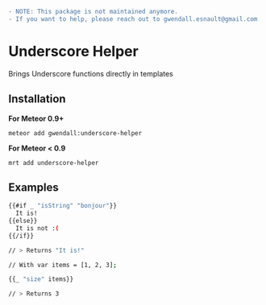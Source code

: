 ```diff
- NOTE: This package is not maintained anymore.
- If you want to help, please reach out to gwendall.esnault@gmail.com
```

Underscore Helper
=================

Brings Underscore functions directly in templates

## Installation  

**For Meteor 0.9+**

```
meteor add gwendall:underscore-helper
```

**For Meteor < 0.9**

```
mrt add underscore-helper
```

## Examples

``` sh
{{#if _ "isString" "bonjour"}}
  It is!
{{else}}
  It is not :(
{{/if}}

// > Returns "It is!"
```

``` sh
// With var items = [1, 2, 3];

{{_ "size" items}}

// > Returns 3
```
